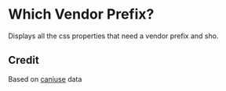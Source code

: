 # Which Vendor Prefix?

Displays all the css properties that need a vendor prefix and sho.


## Credit

Based on [caniuse](https://github.com/Fyrd/caniuse) data